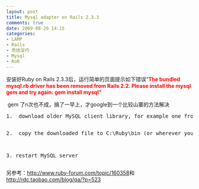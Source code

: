 ```yaml
---
layout: post
title: Mysql adapter on Rails 2.3.3
comments: true
date: 2009-08-29 14:15
categories:
- LAMP
- Rails
- 奇技淫巧
- Mysql
- RoR
---
```


<p>安装好Ruby on Rails 2.3.3后，运行简单的页面提示如下错误“<span style="color: #ff0000;"><strong>The bundled mysql.rb driver has been removed from Rails 2.2. Please install the mysql gem and try again: gem install mysql”</strong></span></p>
<p> gem 了n次也不成，搞了一早上，才google到一个比较山寨的方法解决</p>
<pre>1.  download older MySQL client library, for example one from InstantRails: http://instantrails.rubyforge.org/svn/trunk/InstantRails-win/InstantRails/mysql/bin/libmySQL.dll

2.  copy the downloaded file to C:\Ruby\bin (or wherever you installed Ruby) 

3. restart MySQL server</pre>
<p>另参考：<a href="http://www.ruby-forum.com/topic/160358">http://www.ruby-forum.com/topic/160358</a>和<a href="http://rdc.taobao.com/blog/qa/?p=523">http://rdc.taobao.com/blog/qa/?p=523</a></p>				
